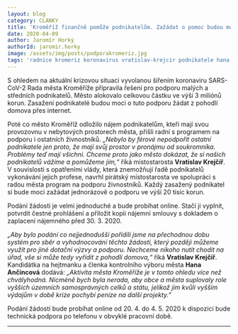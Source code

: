 ```yaml
---
layout: blog
category: CLANKY
title: 'Kroměříž finančně pomůže podnikatelům. Zažádat o pomoc budou moci jednoduše přes internet.'
date: 2020-04-09
author: Jaromír Horký
authorId: jaromir.horky
image: /assets/img/posts/podporakromeriz.jpg
tags: 'radnice kromeriz koronavirus vratislav-krejcir podnikatele hana-ancincova'
---
```

S ohledem na aktuální krizovou situaci vyvolanou šířením koronaviru SARS-CoV-2 Rada města Kroměříže připravila řešení pro podporu malých a středních podnikatelů. Město alokovalo celkovou částku ve výši 3 miliónů korun. Zasažení podnikatelé budou moci o tuto podporu žádat z pohodlí domova přes internet.

Poté co město Kroměříž odložilo nájem podnikatelům, kteří mají svou provozovnu v nebytových prostorech města, přišli radní s programem na podporu i ostatních živnostníků. *„Nebylo by férové nepodpořit ostatní podnikatele jen proto, že mají svůj prostor v pronájmu od soukromníka. Problémy teď mají všichni. Chceme proto jako město dokázat, že si našich podnikatelů vážíme a pomůžeme jim,“* říká místostarosta **Vratislav Krejčíř**.
V souvislosti s opatřeními vlády, která znemožňují řadě podnikatelů vykonávání jejich profese, navrhl pirátský místostarosta ve spolupráci s radou města program na podporu živnostníků. Každý zasažený podnikatel si bude moci zažádat jednorázově o podporu ve výši 20 tisíc korun.

Podání žádosti je velmi jednoduché a bude probíhat online. Stačí ji vyplnit, potvrdit čestné prohlášení a přiložit kopii nájemní smlouvy s dokladem o zaplacení nájemného před 30. 3. 2020. 

*„Aby bylo podání co nejjednodušší pořídili jsme na přechodnou dobu systém pro sběr a vyhodnocování těchto žádostí, který později můžeme využít pro jiné dotační výzvy a podporu. Nechceme nikoho nutit chodit na úřad, vše si může tedy vyřídit z pohodlí domova,“* říká **Vratislav Krejčíř**. Kandidátka na hejtmanku a členka kontrolního výboru města **Hana Ančincová** dodává: *„Aktivita města Kroměříže je v tomto ohledu více než chvályhodná. Nicméně bych byla nerada, aby obce a města suplovaly role vyšších územních samosprávných celků a státu, jelikož jim kvůli vyšším výdajům v době krize pochybí peníze na další projekty.”* 

Podání žádostí bude probíhat online od 20. 4. do 4. 5. 2020 k dispozici bude technická podpora po telefonu v obvyklé pracovní době.

---
